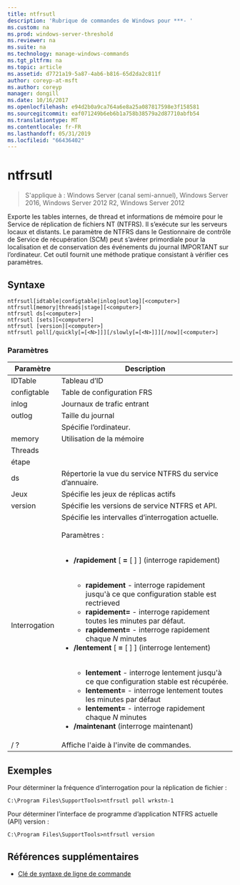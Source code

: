 ```yaml
---
title: ntfrsutl
description: 'Rubrique de commandes de Windows pour ***- '
ms.custom: na
ms.prod: windows-server-threshold
ms.reviewer: na
ms.suite: na
ms.technology: manage-windows-commands
ms.tgt_pltfrm: na
ms.topic: article
ms.assetid: d7721a19-5a87-4ab6-b816-65d2da2c811f
author: coreyp-at-msft
ms.author: coreyp
manager: dongill
ms.date: 10/16/2017
ms.openlocfilehash: e94d2b0a9ca764a6e8a25a087817598e3f158581
ms.sourcegitcommit: eaf071249b6eb6b1a758b38579a2d87710abfb54
ms.translationtype: MT
ms.contentlocale: fr-FR
ms.lasthandoff: 05/31/2019
ms.locfileid: "66436402"
---
```

# <a name="ntfrsutl"></a>ntfrsutl

>S'applique à : Windows Server (canal semi-annuel), Windows Server 2016, Windows Server 2012 R2, Windows Server 2012

Exporte les tables internes, de thread et informations de mémoire pour le Service de réplication de fichiers NT \(NTFRS\). Il s’exécute sur les serveurs locaux et distants. Le paramètre de NTFRS dans le Gestionnaire de contrôle de Service de récupération \(SCM\) peut s’avérer primordiale pour la localisation et de conservation des événements du journal IMPORTANT sur l’ordinateur. Cet outil fournit une méthode pratique consistant à vérifier ces paramètres.   
  
## <a name="syntax"></a>Syntaxe  
  
```  
ntfrsutl[idtable|configtable|inlog|outlog][<computer>]  
ntfrsutl[memory|threads|stage][<computer>]  
ntfrsutl ds[<computer>]  
ntfrsutl [sets][<computer>]  
ntfrsutl [version][<computer>]  
ntfrsutl poll[/quickly[=[<N>]]][/slowly[=[<N>]]][/now][<computer>]  
```  
  
### <a name="parameters"></a>Paramètres  
  
|  Paramètre  |                                                                                                                                                                                                                                                                                                                                        Description                                                                                                                                                                                                                                                                                                                                         |
|-------------|--------------------------------------------------------------------------------------------------------------------------------------------------------------------------------------------------------------------------------------------------------------------------------------------------------------------------------------------------------------------------------------------------------------------------------------------------------------------------------------------------------------------------------------------------------------------------------------------------------------------------------------------------------------------------------------------|
|   IDTable   |                                                                                                                                                                                                                                                                                                                                          Tableau d’ID                                                                                                                                                                                                                                                                                                                                          |
| configtable |                                                                                                                                                                                                                                                                                                                                  Table de configuration FRS                                                                                                                                                                                                                                                                                                                                   |
|    inlog    |                                                                                                                                                                                                                                                                                                                                        Journaux de trafic entrant                                                                                                                                                                                                                                                                                                                                         |
|   outlog    |                                                                                                                                                                                                                                                                                                                                        Taille du journal                                                                                                                                                                                                                                                                                                                                        |
| <computer>  |                                                                                                                                                                                                                                                                                                                                  Spécifie l’ordinateur.                                                                                                                                                                                                                                                                                                                                   |
|   memory    |                                                                                                                                                                                                                                                                                                                                        Utilisation de la mémoire                                                                                                                                                                                                                                                                                                                                        |
|   Threads   |                                                                                                                                                                                                                                                                                                                                                                                                                                                                                                                                                                                                                                                                                            |
|    étape    |                                                                                                                                                                                                                                                                                                                                                                                                                                                                                                                                                                                                                                                                                            |
|     ds      |                                                                                                                                                                                                                                                                                                                         Répertorie la vue du service NTFRS du service d’annuaire.                                                                                                                                                                                                                                                                                                                          |
|    Jeux     |                                                                                                                                                                                                                                                                                                                             Spécifie les jeux de réplicas actifs                                                                                                                                                                                                                                                                                                                              |
|   version   |                                                                                                                                                                                                                                                                                                                       Spécifie les versions de service NTFRS et API.                                                                                                                                                                                                                                                                                                                        |
|    Interrogation     | Spécifie les intervalles d’interrogation actuelle.<br /><br />Paramètres :<br /><br /><ul><li>**\/rapidement** \[ **\=** \[ <N> \] \] \(interroge rapidement\)<br /><br /><ul><li>**rapidement** \- interroge rapidement jusqu'à ce que configuration stable est rectrieved</li><li>**rapidement\=**  \- interroge rapidement toutes les minutes par défaut.</li><li>**rapidement\=**  <N> \- interroge rapidement chaque *N* minutes</li></ul></li><li>**\/lentement** \[ **\=** \[ <N> \] \] \(interroge lentement\)<br /><br /><ul><li>**lentement** \- interroge lentement jusqu'à ce que configuration stable est récupérée.</li><li>**lentement\=**  \- interroge lentement toutes les minutes par défaut</li><li>**lentement\=**  <N> \- interroge rapidement chaque *N* minutes</li></ul></li><li>**\/maintenant** \(interroge maintenant\)</li></ul> |
|     \/ ?     |                                                                                                                                                                                                                                                                                                                            Affiche l'aide à l'invite de commandes.                                                                                                                                                                                                                                                                                                                            |
  
## <a name="BKMK_Examples"></a>Exemples  
Pour déterminer la fréquence d’interrogation pour la réplication de fichier :  
  
```  
C:\Program Files\SupportTools>ntfrsutl poll wrkstn-1  
```  
  
Pour déterminer l’interface de programme d’application NTFRS actuelle \(API\) version :  
  
```  
C:\Program Files\SupportTools>ntfrsutl version  
```  
  
## <a name="additional-references"></a>Références supplémentaires  
  
-   [Clé de syntaxe de ligne de commande](command-line-syntax-key.md)  
  
  
  

